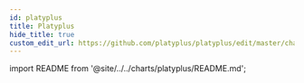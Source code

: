 ```yaml
---
id: platyplus
title: Platyplus
hide_title: true
custom_edit_url: https://github.com/platyplus/platyplus/edit/master/charts/platyplus/README.md
---
```


import README from '@site/../../charts/platyplus/README.md';

<README />
